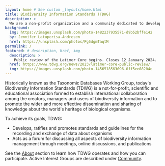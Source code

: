 ```yaml
---
layout: home # See custom _layouts/home.html
title: Biodiversity Information Standards (TDWG)
description: >
  We are a non-profit organization and a community dedicated to developing **biodiversity information standards**.
background:
  img: https://images.unsplash.com/photo-1482237935571-d9b52bffe142
  by: Jennifer Latuperisa-Andresen
  href: https://unsplash.com/photos/Pg6dgmTaqtM
permalink: /
featured: # description, href, img
  description: >
    Public review of the Latimer Core begins. Closes 12 January 2024.
  href: https://www.tdwg.org/news/2023/latimer-core-public-review/
  img: https://images.unsplash.com/photo-1456518563096-0ff5ee08204e
---
```


<!--  https://static.tdwg.org/conferences/2023/images/hobart-conference-centre.jpg -->
<!--  https://static.tdwg.org/conferences/2023/images/tdwg2023-logo-gradient-cropped-3-1.jpg -->

Historically known as the Taxonomic Databases Working Group, today's Biodiversity Information Standards (TDWG) is a not-for-profit, scientific and educational association formed to establish international collaboration among the creators, managers and users of biodiversity information and to promote the wider and more effective dissemination and sharing of knowledge about the world's heritage of biological organisms.

To achieve its goals, TDWG:

- Develops, ratifies and promotes standards and guidelines for the recording and exchange of data about organisms
- Acts as a forum for discussing all aspects of biodiversity information management through meetings, online discussions, and publications

See the [About](/about/) section to learn how TDWG operates and how you can participate. Active Interest Groups are described under [Community](/community/).
